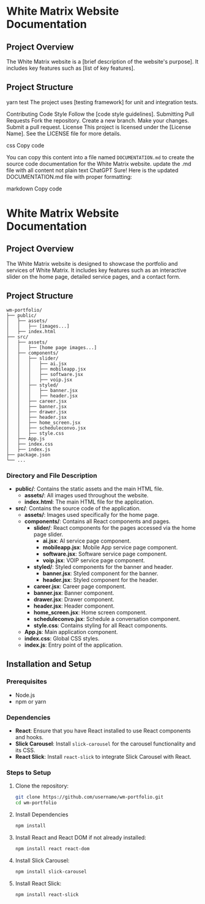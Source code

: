 # White Matrix Website Documentation

## Project Overview

The White Matrix website is a [brief description of the website's purpose]. It includes key features such as [list of key features].

## Project Structure


yarn test
The project uses [testing framework] for unit and integration tests.

Contributing
Code Style
Follow the [code style guidelines].
Submitting Pull Requests
Fork the repository.
Create a new branch.
Make your changes.
Submit a pull request.
License
This project is licensed under the [License Name]. See the LICENSE file for more details.

css
Copy code

You can copy this content into a file named `DOCUMENTATION.md` to create the source code documentation for the White Matrix website.
update the .md file with all content not plain text
ChatGPT
Sure! Here is the updated DOCUMENTATION.md file with proper formatting:

markdown
Copy code
# White Matrix Website Documentation

## Project Overview

The White Matrix website is designed to showcase the portfolio and services of White Matrix. It includes key features such as an interactive slider on the home page, detailed service pages, and a contact form.

## Project Structure

```plaintext
wm-portfolio/
├── public/
│   ├── assets/
│   │   ├── [images...]
│   ├── index.html
├── src/
│   ├── assets/
│   │   ├── [home page images...]
│   ├── components/
│   │   ├── slider/
│   │   │   ├── ai.jsx
│   │   │   ├── mobileapp.jsx
│   │   │   ├── software.jsx
│   │   │   ├── voip.jsx
│   │   ├── styled/
│   │   │   ├── banner.jsx
│   │   │   ├── header.jsx
│   │   ├── career.jsx
│   │   ├── banner.jsx
│   │   ├── drawer.jsx
│   │   ├── header.jsx
│   │   ├── home_screen.jsx
│   │   ├── scheduleconvo.jsx
│   │   ├── style.css
│   ├── App.js
│   ├── index.css
│   ├── index.js
├── package.json
└── ...
```
### Directory and File Description

- **public/**: Contains the static assets and the main HTML file.
  - **assets/**: All images used throughout the website.
  - **index.html**: The main HTML file for the application.
- **src/**: Contains the source code of the application.
  - **assets/**: Images used specifically for the home page.
  - **components/**: Contains all React components and pages.
    - **slider/**: React components for the pages accessed via the home page slider.
      - **ai.jsx**: AI service page component.
      - **mobileapp.jsx**: Mobile App service page component.
      - **software.jsx**: Software service page component.
      - **voip.jsx**: VOIP service page component.
    - **styled/**: Styled components for the banner and header.
      - **banner.jsx**: Styled component for the banner.
      - **header.jsx**: Styled component for the header.
    - **career.jsx**: Career page component.
    - **banner.jsx**: Banner component.
    - **drawer.jsx**: Drawer component.
    - **header.jsx**: Header component.
    - **home_screen.jsx**: Home screen component.
    - **scheduleconvo.jsx**: Schedule a conversation component.
    - **style.css**: Contains styling for all React components.
  - **App.js**: Main application component.
  - **index.css**: Global CSS styles.
  - **index.js**: Entry point of the application.

## Installation and Setup

### Prerequisites

- Node.js
- npm or yarn
  
### Dependencies

- **React**: Ensure that you have React installed to use React components and hooks.
- **Slick Carousel**: Install `slick-carousel` for the carousel functionality and its CSS.
- **React Slick**: Install `react-slick` to integrate Slick Carousel with React.

### Steps to Setup

1. Clone the repository:
   ```bash
   git clone https://github.com/username/wm-portfolio.git
   cd wm-portfolio
2. Install Dependencies
   ```bash
   npm install
3. Install React and React DOM if not already installed:
   ```bash
   npm install react react-dom
4. Install Slick Carousel:
   ```bash
   npm install slick-carousel
5. Install React Slick:
   ```bash
   npm install react-slick



